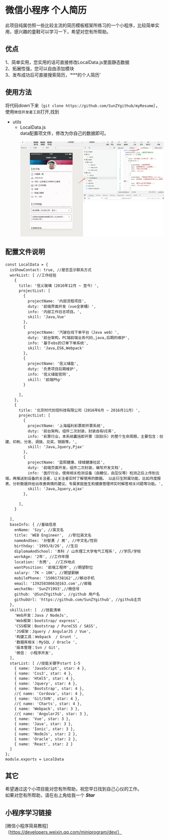 # 微信小程序 个人简历
此项目纯属仿照一些比较主流的简历模板框架所练习的一个小程序，比较简单实用，感兴趣的童鞋可以学习一下，希望对您有所帮助。
## 优点
1、简单实用，您实用的话可直接修改LocalData.js里面静态数据<br/>
2、拓展性强，您可以自由添加模块<br/>
3、发布成功后可直接搜索简历，‘***的个人简历’
## 使用方法
将代码down下来（`git clone https://github.com/SunZYgithub/myResume`），使用`微信开发者工具`打开,找到
* utils  
  * LocalData.js<br>
data配置项文件，修改为你自己的数据即可。<br/><br/>
![](https://github.com/SunZYgithub/myResume/raw/master/images/img/data.png "配置文件位置")
## 配置文件说明
```{
const LocalData = {
  isShowContact: true, //是否显示联系方式
  workList: [ //工作经验
    {
      title: '信义玻璃（2016年12月 ~ 至今）',
      projectList: [
        {
          projectName: '内部流程项目',
          duty: '前端界面开发（vue全家桶）',
          info: '内部工作日志项目。',
          skill: 'Java,Vue'
        },
        {
          projectName: '汽玻在线下单平台（Java web）',
          duty: '前台架构，PC端前端业务代码,java,后期的维护',
          info: '基于ebs的订单下单系统',
          skill: 'Java,ES6,Webpack'
        },
        {
          projectName: '信义储能',
          duty: '负责项目后期维护',
          info: '信义储能官网',
          skill: '前端Php'
        }
       
      ],
    },
    {
      title: '北京时代创信科技有限公司（2016年6月 ~ 2016月11月）',
      projectList: [
        {
          projectName: '上海福利彩票即开票系统',
          duty: '前台架构，组件二次封装，封装自有UI库',
          info: '彩票行业，本系统囊括即开票（刮刮乐）的整个生命周期，主要包含：创建、印刷、分发、调拨、兑奖、销毁等。',
          skill: 'Java,Jquery,Pjax'
        },
        {
          projectName: '蓝熙健康、绿城健康社区',
          duty: '前端页面开发，组件二次封装，编写开发文档',
          info: '医疗行业，使用相关检测设备（血糖仪，血压仪等）检测之后上传到云端，再推送到设备的关注者，让关注者实时了解使用的数据。 以此衍生附属功能，比如月度报表、分析数据并给出改善病情的建议、专属家庭医生和健康管理师实时解答相关问题等功能。',
          skill: 'Java,Jquery,ajax'
        },

      ],
    }
   
  ],
  baseInfo: { //基础信息
    enName: 'Szy', //英文名
    title: 'WEB Engineer',  //职位英文名
    nameAndSex: '孙智勇 / 男', //中文名/性别
    birthday: '1993/8/26', //生日
    diplomaAndSchool: '本科 / 山东理工大学电气工程系', //学历/学校
    workAge: '2年', //工作年限
    location: '东莞',  //工作地点
    wantPosition: '前端工程师', //期望职位
    salary: '7K ~ 10K', //期望薪酬
    mobilePhone: '15001738162',//移动手机
    email: '13925838663@163.com',//邮箱
    wechatNo: 'SunZY1993',//微信号
    github: '@SunZYgithub', //github 用户名
    githubUrl: 'https://github.com/SunZYgithub', //github主页
  },
  skillList: [  //技能清单
    'Web开发：Java / NodeJs',
    'Web框架：bootstrap/ express',
    'CSS框架：Bootstrap / PureCSS / SASS',
    'JS框架：Jquery / AngularJS / Vue',
    '构建工具：Webpack  / Grunt ',
    '数据库相关：MySQL / Oracle ',
    '版本管理：Svn / Git',
    '微信： 小程序开发',
  ],
  starList: [ //技能关键字start 1-5
    { name: 'JavaScript', star: 4 },
    { name: 'Css3', star: 4 },
    { name: 'Html5', star: 4 },
    { name: 'Jquery', star: 4 },
    { name: 'Bootstrap', star: 4 },
    //{ name: 'Cordova', star: 4 },
    { name: 'Git/SVN', star: 4 },
    //{ name: 'Charts', star: 4 },
    { name: 'Webpack', star: 3 },
    //{ name: 'AngularJS', star: 3 },
    { name: 'Vue', star: 3 },
    { name: 'Java', star: 3 },
    { name: 'Ionic', star: 3 },
    { name: 'NodeJs', star: 2 },
    { name: 'Oracle', star: 2 },
    { name: 'React', star: 2 }
  ]
};
module.exports = LocalData
```
## 其它
希望通过这个小项目能对您有所帮助，祝您早日找到自己心仪的工作。<br/>
如果对您有所帮助，请在右上角给我一个 ***Star***
## 小程序学习链接
[微信小程序简易教程]（https://developers.weixin.qq.com/miniprogram/dev/）
